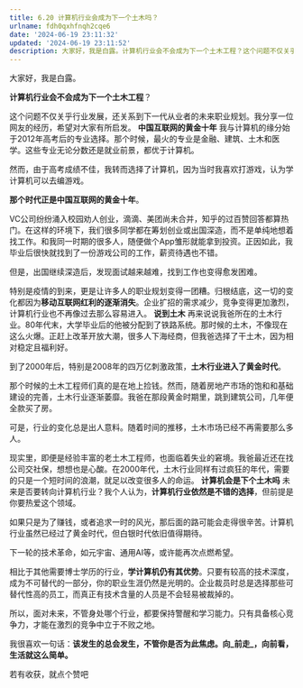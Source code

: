 ```yaml
---
title: 6.20 计算机行业会成为下一个土木吗？
urlname: fdh0qxhfnqh2cqe6
date: '2024-06-19 23:11:32'
updated: '2024-06-19 23:11:52'
description: 大家好，我是白露。计算机行业会不会成为下一个土木工程？这个问题不仅关乎行业发展，还关系到下一代从业者的未来职业规划。我分享一位网友的经历，希望对大家有所启发。中国互联网的黄金十年我与计算机的缘分始于2012年高考后的专业选择。那个时候，最火的专业是金融、建筑、土木和医学。这些专业无论分数还是就...
---
```

大家好，我是白露。

**计算机行业会不会成为下一个土木工程**？

这个问题不仅关乎行业发展，还关系到下一代从业者的未来职业规划。我分享一位网友的经历，希望对大家有所启发。
**中国互联网的黄金十年**
我与计算机的缘分始于2012年高考后的专业选择。那个时候，最火的专业是金融、建筑、土木和医学。这些专业无论分数还是就业前景，都优于计算机。

然而，由于高考成绩不佳，我转而选择了计算机，因为当时我喜欢打游戏，认为学计算机可以去编游戏。

**那个时代正是中国互联网的黄金十年**。

VC公司纷纷涌入校园劝人创业，滴滴、美团尚未合并，知乎的过百赞回答都算热门。在这样的环境下，我们很多同学都在筹划创业或出国深造，而不是单纯地想着找工作。和我同一时期的很多人，随便做个App雏形就能拿到投资。正因如此，我毕业后很快就找到了一份游戏公司的工作，薪资待遇也不错。

但是，出国继续深造后，发现面试越来越难，找到工作也变得愈发困难。

特别是疫情的到来，更是让许多人的职业规划变得一团糟。归根结底，这一切的变化都因为**移动互联网红利的逐渐消失**。企业扩招的需求减少，竞争变得更加激烈，计算机行业也不再像过去那么容易进入。
**说到土木**
再来说说我爸所在的土木行业。80年代末，大学毕业后的他被分配到了铁路系统。那时候的土木，不像现在这么火爆。正赶上改革开放大潮，很多人下海经商，但我爸选择了干土木，因为相对稳定且福利好。

到了2000年后，特别是2008年的四万亿刺激政策，**土木行业进入了黄金时代**。

那个时候的土木工程师们真的是在地上捡钱。然而，随着房地产市场的饱和和基础建设的完善，土木行业逐渐萎靡。我爸在那段黄金时期里，跳到建筑公司，几年便全款买了房。

可是，行业的变化总是出人意料。随着时间的推移，土木市场已经不再需要那么多人。

现实里，即便是经验丰富的老土木工程师，也面临着失业的窘境。我爸最近还在找公司交社保，想想也是心酸。在2000年代，土木行业同样有过疯狂的年代，需要的只是一个短时间的浪潮，就足以改变很多人的命运。
**计算机会是下个土木吗**
未来是否要转向计算机行业？我个人认为，**计算机行业依然是不错的选择**，但前提是你要热爱这个领域。

如果只是为了赚钱，或者追求一时的风光，那后面的路可能会走得很辛苦。计算机行业虽然已经过了黄金时代，但白银时代依旧值得期待。

下一轮的技术革命，如元宇宙、通用AI等，或许能再次点燃希望。

相比于其他需要博士学历的行业，**学计算机仍有其优势**。只要有较高的技术深度，成为不可替代的一部分，你的职业生涯仍然是光明的。企业裁员时总是选择那些可替代性高的员工，而真正有技术含量的人员是不会轻易被裁掉的。

所以，面对未来，不管身处哪个行业，都要保持警醒和学习能力。只有具备核心竞争力，才能在激烈的竞争中立于不败之地。

我很喜欢一句话：**该发生的总会发生，不管你是否为此焦虑。向_前走_，向前看，生活就这么简单。**

若有收获，就点个赞吧

 
